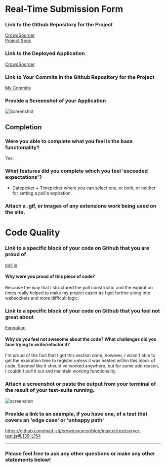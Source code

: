 # Real-Time Submission Form

### Link to the Github Repository for the Project
[CrowdSourcer](https://github.com/matt-stj/crowdsourcer)  
[Project Spec](https://github.com/turingschool/curriculum/blob/master/source/projects/real_time.markdown)


### Link to the Deployed Application
[CrowdSourcer](https://crowd-sourcer-matt-stj.herokuapp.com/)

### Link to Your Commits in the Github Repository for the Project
[My Commits](https://github.com/matt-stj/crowdsourcer/commits/master)

### Provide a Screenshot of your Application
![Screenshot](http://i67.tinypic.com/fk4908.png)

## Completion

### Were you able to complete what you feel is the base functionality?  
Yes.

### What features did you complete which you feel 'exceeded expectations'?
- Datepicker + Timepicker where you can select one, or both, or neither for setting a poll's expiration.

### Attach a .gif, or images of any extensions work being used on the site.

# Code Quality

### Link to a specific block of your code on Github that you are proud of  
[poll.js](https://github.com/matt-stj/crowdsourcer/blob/master/lib/poll.js#L5-L43)
#### Why were you proud of this piece of code?  
Because the way that I structured the poll constructor and the expiration times    really helped to make my project easier as I got further along into websockets and more difficult logic.

### Link to a specific block of your code on Github that you feel not great about
[Expiration](https://github.com/matt-stj/crowdsourcer/blob/master/server.js#L75-L88)
#### Why do you feel not awesome about the code? What challenges did you face trying to write/refactor it?  
I'm proud of the fact that I got this section done, however, I wasn't able to get the expiration time to register unless it was nested within this block of code.  Seemed like it should've worked anywhere, but for some odd reason, I couldn't pull it out and maintain working functionality.

### Attach a screenshot or paste the output from your terminal of the result of your test-suite running.  
![screenshot](http://i65.tinypic.com/2i91g8p.png)

### Provide a link to an example, if you have one, of a test that covers an 'edge case' or 'unhappy path'  
https://github.com/matt-stj/crowdsourcer/blob/master/test/server-test.js#L139-L154

-----

### Please feel free to ask any other questions or make any other statements below!
